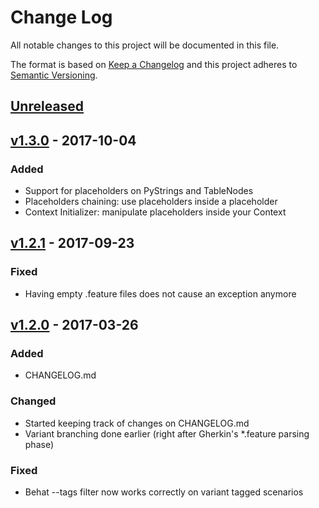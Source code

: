 # Change Log
All notable changes to this project will be documented in this file.

The format is based on [Keep a Changelog](http://keepachangelog.com/)
and this project adheres to [Semantic Versioning](http://semver.org/).

## [Unreleased]

## [v1.3.0] - 2017-10-04
### Added
- Support for placeholders on PyStrings and TableNodes
- Placeholders chaining: use placeholders inside a placeholder
- Context Initializer: manipulate placeholders inside your Context

## [v1.2.1] - 2017-09-23
### Fixed
- Having empty .feature files does not cause an exception anymore

## [v1.2.0] - 2017-03-26
### Added
- CHANGELOG.md

### Changed
- Started keeping track of changes on CHANGELOG.md
- Variant branching done earlier (right after Gherkin's *.feature parsing phase)

### Fixed
- Behat --tags filter now works correctly on variant tagged scenarios

[Unreleased]: https://github.com/ciandt-dev/behat-placeholders-extension/compare/v1.3.0...HEAD
[v1.3.0]: https://github.com/ciandt-dev/behat-placeholders-extension/compare/v1.2.1...v1.3.0
[v1.2.1]: https://github.com/ciandt-dev/behat-placeholders-extension/compare/v1.2.0...v1.2.1
[v1.2.0]: https://github.com/ciandt-dev/behat-placeholders-extension/compare/v1.1.1...v1.2.0
